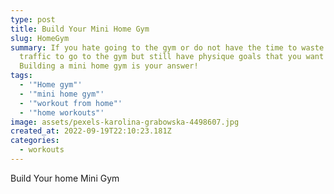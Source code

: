 ```yaml
---
type: post
title: Build Your Mini Home Gym
slug: HomeGym
summary: If you hate going to the gym or do not have the time to waste in
  traffic to go to the gym but still have physique goals that you want to reach?
  Building a mini home gym is your answer!
tags:
  - '"Home gym"'
  - '"mini home gym"'
  - '"workout from home"'
  - '"home workouts"'
image: assets/pexels-karolina-grabowska-4498607.jpg
created_at: 2022-09-19T22:10:23.181Z
categories:
  - workouts
---
```

Build Your home Mini Gym